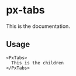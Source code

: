 # px-tabs
This is the documentation.


## Usage

```react
<PxTabs>
  This is the children
</PxTabs>
```

